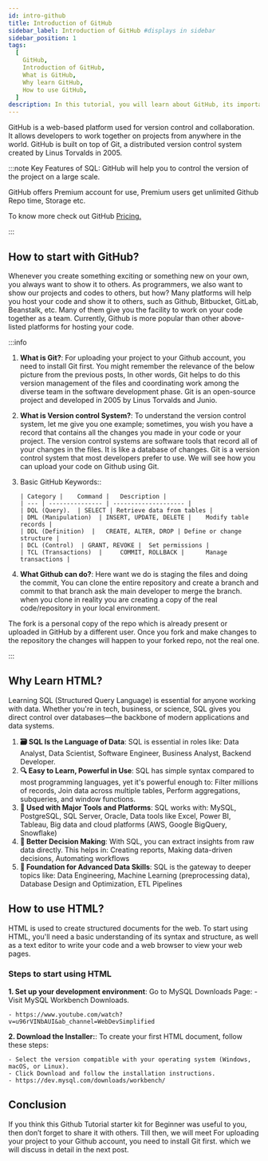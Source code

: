 ```yaml
---
id: intro-github
title: Introduction of GitHub 
sidebar_label: Introduction of GitHub #displays in sidebar
sidebar_position: 1
tags:
  [
    GitHub,
    Introduction of GitHub,
    What is GitHub,
    Why learn GitHub,
    How to use GitHub,
  ]
description: In this tutorial, you will learn about GitHub, its importance, what is GitHub from Scratch, how to use GitHub, steps to start using GitHub, and more.
---
```


GitHub is a web-based platform used for version control and collaboration. It allows developers to work together on projects from anywhere in the world. GitHub is built on top of Git, a distributed version control system created by Linus Torvalds in 2005.
<AdsComponent />

:::note
Key Features of SQL:
GitHub  will help you to control the version of the project on a large scale.

GitHub offers Premium account for use, Premium users get unlimited Github Repo time, Storage etc. 

To know more check out GitHub <a href="https://github.com/pricing">Pricing.</a>

:::

## How to start with GitHub?

Whenever you create something exciting or something new on your own, you always want to show it to others. As programmers, we also want to show our projects and codes to others, but how? Many platforms will help you host your code and show it to others, such as Github, Bitbucket, GitLab, Beanstalk, etc. Many of them give you the facility to work on your code together as a team. Currently, Github is more popular than other above-listed platforms for hosting your code.

:::info

1.  **What is Git?**: For uploading your project to your Github account, you need to install Git first.  You might remember the relevance of the below picture from the previous posts, In other words, Git helps to do this version management of the files and coordinating work among the diverse team in the software development phase. Git is an open-source project and developed in 2005 by Linus Torvalds and Junio.
2.  **What is Version control System?**: To understand the version control system, let me give you one example; sometimes, you wish you have a record that contains all the changes you made in your code or your project. The version control systems are software tools that record all of your changes in the files. It is like a database of changes. Git is a version control system that most developers prefer to use. We will see how you can upload your code on Github using Git.
3.  Basic GitHub Keywords::

        | Category | 	Command | 	Description |
        | --- | --------------- | -------------------- |
        | DQL (Query).  | SELECT | Retrieve data from tables |
        | DML (Manipulation)  | INSERT, UPDATE, DELETE | 	Modify table records |
        | DDL (Definition)  | 	CREATE, ALTER, DROP | Define or change structure |
        | DCL (Control)  | GRANT, REVOKE | 	Set permissions |
        | TCL (Transactions)  | 	COMMIT, ROLLBACK | 		Manage transactions |



4.  **What Github can do?**: Here want we do is staging the files and doing the commit, You can clone the entire repository and create a branch and commit to that branch ask the main developer to merge the branch. when you clone in reality you are creating a copy of the real code/repository in your local environment.

The fork is a personal copy of the repo which is already present or uploaded in GitHub by a different user. Once you fork and make changes to the repository the changes will happen to your forked repo, not the real one.

:::

<AdsComponent />

## Why Learn HTML?

Learning SQL (Structured Query Language) is essential for anyone working with data. Whether you're in tech, business, or science, SQL gives you direct control over databases—the backbone of modern applications and data systems.

1. **🗃️ SQL Is the Language of Data**: SQL is essential in roles like: Data Analyst, Data Scientist, Software Engineer, Business Analyst, Backend Developer.
2. **🔍 Easy to Learn, Powerful in Use**: SQL has simple syntax compared to most programming languages, yet it's powerful enough to: Filter millions of records, Join data across multiple tables, Perform aggregations, subqueries, and window functions.
3. **🚀 Used with Major Tools and Platforms**: SQL works with: MySQL, PostgreSQL, SQL Server, Oracle, Data tools like Excel, Power BI, Tableau, Big data and cloud platforms (AWS, Google BigQuery, Snowflake)
4. **💼 Better Decision Making**: With SQL, you can extract insights from raw data directly. This helps in: Creating reports, Making data-driven decisions, Automating workflows
5. **🧱 Foundation for Advanced Data Skills**: SQL is the gateway to deeper topics like: Data Engineering, Machine Learning (preprocessing data), Database Design and Optimization, ETL Pipelines


<AdsComponent />

## How to use HTML?

HTML is used to create structured documents for the web. To start using HTML, you'll need a basic understanding of its syntax and structure, as well as a text editor to write your code and a web browser to view your web pages.

### Steps to start using HTML

**1. Set up your development environment**: Go to MySQL Downloads Page:
    - Visit MySQL Workbench Downloads.

    - https://www.youtube.com/watch?v=u96rVINbAUI&ab_channel=WebDevSimplified

**2. Download the Installer:**: To create your first HTML document, follow these steps:

    - Select the version compatible with your operating system (Windows, macOS, or Linux).
    - Click Download and follow the installation instructions.
    - https://dev.mysql.com/downloads/workbench/


<AdsComponent />

## Conclusion

If you think this Github Tutorial starter kit for Beginner was useful to you, then don’t forget to share it with others.  Till then, we will meet For uploading your project to your Github account, you need to install Git first. which we will discuss in detail in the next post.
